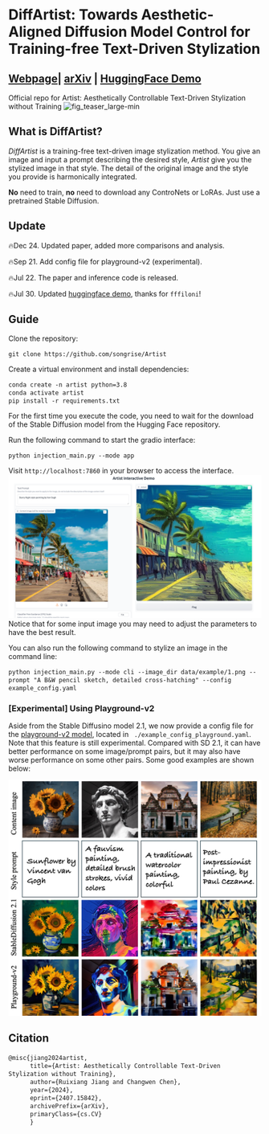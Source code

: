 # DiffArtist: Towards Aesthetic-Aligned Diffusion Model Control for Training-free Text-Driven Stylization
## [Webpage](https://DiffusionArtist.github.io)| [arXiv](https://arxiv.org/abs/2407.15842) | [HuggingFace Demo](https://huggingface.co/spaces/fffiloni/Artist)
Official repo for Artist: Aesthetically Controllable Text-Driven Stylization without Training
![fig_teaser_large-min](https://github.com/user-attachments/assets/6da1a3e1-aeb7-4fb6-9dfa-9f84c27a7975)

## What is DiffArtist?
_DiffArtist_ is a training-free text-driven image stylization method. You give an image and input a prompt describing the desired style, _Artist_ give you the stylized image in that style. The detail of the original image and the style you provide is harmonically integrated. 

**No** need to train, **no** need to download any ControNets or LoRAs. Just use a pretrained Stable Diffusion.

## Update
:fire:Dec 24. Updated paper, added more comparisons and analysis.

:fire:Sep 21. Add config file for playground-v2 (experimental).  

:fire:Jul 22. The paper and inference code is released.  

:fire:Jul 30. Updated [huggingface demo](https://huggingface.co/spaces/fffiloni/Artist), thanks for `fffiloni`!

## Guide
Clone the repository:
```
git clone https://github.com/songrise/Artist
```

Create a virtual environment and install dependencies:
```
conda create -n artist python=3.8
conda activate artist
pip install -r requirements.txt
```

For the first time you execute the code, you need to wait for the download of the Stable Diffusion model from the Hugging Face repository.

Run the following command to start the gradio interface:
```
python injection_main.py --mode app
```
Visit `http://localhost:7860` in your browser to access the interface.
![example](asset/gradio_example.png)
Notice that for some input image you may need to adjust the parameters to have the best result.

You can also run the following command to stylize an image in the command line:

```
python injection_main.py --mode cli --image_dir data/example/1.png --prompt "A B&W pencil sketch, detailed cross-hatching" --config example_config.yaml
```

### [Experimental] Using Playground-v2 
Aside from the Stable Diffusino model 2.1, we now provide a config file for the [playground-v2 model](https://huggingface.co/playgroundai/playground-v2-1024px-aesthetic), located in ` ./example_config_playground.yaml`. Note that this feature is still experimental. Compared with SD 2.1, it can have better performance on some image/prompt pairs, but it may also have worse performance on some other pairs. Some good examples are shown below:

![playground](asset/fig_playground.jpg)



## Citation
```
@misc{jiang2024artist,
      title={Artist: Aesthetically Controllable Text-Driven Stylization without Training},
      author={Ruixiang Jiang and Changwen Chen},
      year={2024},
      eprint={2407.15842},
      archivePrefix={arXiv},
      primaryClass={cs.CV}
      }
```
